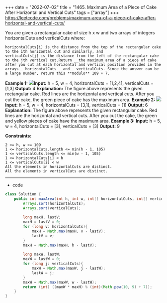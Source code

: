 +++ 
date = "2022-07-02"
title = "1465. Maximum Area of a Piece of Cake After Horizontal and Vertical Cuts"
tags = ["array"]
+++
https://leetcode.com/problems/maximum-area-of-a-piece-of-cake-after-horizontal-and-vertical-cuts/

You are given a rectangular cake of size h x w and two arrays of integers horizontalCuts and verticalCuts where:
 	
	horizontalCuts[i] is the distance from the top of the rectangular cake to the ith horizontal cut and similarly, and 	
	verticalCuts[j] is the distance from the left of the rectangular cake to the jth vertical cut.Return __the maximum area of a piece of cake after you cut at each horizontal and vertical position provided in the arrays__ horizontalCuts __and__ verticalCuts. Since the answer can be a large number, return this **modulo** 109 + 7.
 
**Example 1:**
![](https://assets.leetcode.com/uploads/2020/05/14/leetcode_max_area_2.png)**Input:** h = 5, w = 4, horizontalCuts = [1,2,4], verticalCuts = [1,3] **Output:** 4 **Explanation:** The figure above represents the given rectangular cake. Red lines are the horizontal and vertical cuts. After you cut the cake, the green piece of cake has the maximum area. 
**Example 2:**
![](https://assets.leetcode.com/uploads/2020/05/14/leetcode_max_area_3.png)**Input:** h = 5, w = 4, horizontalCuts = [3,1], verticalCuts = [1] **Output:** 6 **Explanation:** The figure above represents the given rectangular cake. Red lines are the horizontal and vertical cuts. After you cut the cake, the green and yellow pieces of cake have the maximum area. 
**Example 3:**
**Input:** h = 5, w = 4, horizontalCuts = [3], verticalCuts = [3] **Output:** 9 
 
**Constraints:**
 	
	2 <= h, w <= 109 	
	1 <= horizontalCuts.length <= min(h - 1, 105) 	
	1 <= verticalCuts.length <= min(w - 1, 105) 	
	1 <= horizontalCuts[i] < h 	
	1 <= verticalCuts[i] < w 	
	All the elements in horizontalCuts are distinct. 	
	All the elements in verticalCuts are distinct.

---
- code
```java
class Solution {
    public int maxArea(int h, int w, int[] horizontalCuts, int[] verticalCuts) {
        Arrays.sort(horizontalCuts);
        Arrays.sort(verticalCuts);
        
        long maxH, lastV;
        maxH = lastV = 0;
        for (long v: horizontalCuts){
            maxH = Math.max(maxH, v - lastV);
            lastV = v;
        }
        maxH = Math.max(maxH, h - lastV);
        
        long maxW, lastW;
        maxW = lastW = 0;
        for (long j: verticalCuts){
            maxW = Math.max(maxW, j - lastW);
            lastW = j;
        }
        maxW = Math.max(maxW, w - lastW);
        return (int) ((maxW * maxH) % (int)(Math.pow(10, 9) + 7));
    }
}
```
